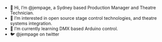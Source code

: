 - 👋 Hi, I’m @jempage, a Sydney based Production Manager and Theatre Technician.
- 👀 I’m interested in open source stage control technologies, and theatre systems integration.
- 🌱 I’m currently learning DMX based Arduino control.
- 🐦 @jempage on twitter

<!---
jempage/jempage is a ✨ special ✨ repository because its `README.md` (this file) appears on your GitHub profile.
You can click the Preview link to take a look at your changes.
--->
